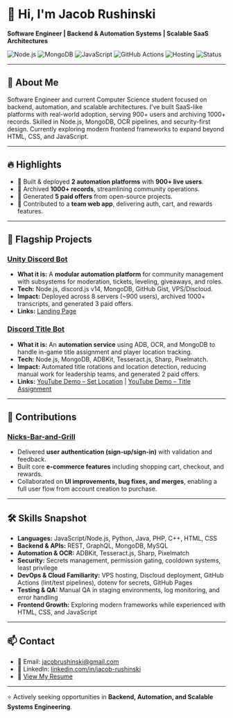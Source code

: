 # 👋 Hi, I'm Jacob Rushinski

**Software Engineer | Backend & Automation Systems | Scalable SaaS Architectures**

![Node.js](https://img.shields.io/badge/Node.js-43853D?logo=node.js&logoColor=white)
![MongoDB](https://img.shields.io/badge/MongoDB-4EA94B?logo=mongodb&logoColor=white)
![JavaScript](https://img.shields.io/badge/JavaScript-F7DF1E?logo=javascript&logoColor=black)
![GitHub Actions](https://img.shields.io/badge/GitHub%20Actions-2088FF?logo=github-actions&logoColor=white)
![Hosting](https://img.shields.io/badge/Hosting-VPS%20%7C%20Discloud-blue)
![Status](https://img.shields.io/badge/Status-Actively%20Seeking-success)

---

## 🚀 About Me
Software Engineer and current Computer Science student focused on backend, automation, and scalable architectures. I’ve built SaaS-like platforms with real-world adoption, serving 900+ users and archiving 1000+ records. Skilled in Node.js, MongoDB, OCR pipelines, and security-first design. Currently exploring modern frontend frameworks to expand beyond HTML, CSS, and JavaScript.

---

## 🔥 Highlights
- 🚀 Built & deployed **2 automation platforms** with **900+ live users**.  
- 📂 Archived **1000+ records**, streamlining community operations.  
- 💼 Generated **5 paid offers** from open-source projects.  
- 🤝 Contributed to a **team web app**, delivering auth, cart, and rewards features.  

---

## 🔑 Flagship Projects

### [Unity Discord Bot](https://github.com/rushinski/Unity-Bot)
- **What it is:** A **modular automation platform** for community management with subsystems for moderation, tickets, leveling, giveaways, and roles.
- **Tech:** Node.js, discord.js v14, MongoDB, GitHub Gist, VPS/Discloud.
- **Impact:** Deployed across 8 servers (~900 users), archived 1000+ transcripts, and generated 3 paid offers.
- **Links:** [Landing Page](https://rushinski.github.io/Unity-Landing-Page/)

### [Discord Title Bot](https://github.com/rushinski/Discord-Title-Bot)
- **What it is:** An **automation service** using ADB, OCR, and MongoDB to handle in-game title assignment and player location tracking.
- **Tech:** Node.js, MongoDB, ADBKit, Tesseract.js, Sharp, Pixelmatch.
- **Impact:** Automated title rotations and location detection, reducing manual work for leadership teams, and generated 2 paid offers.
- **Links:** [YouTube Demo – Set Location](https://youtu.be/qWGF4W2bfXI) | [YouTube Demo – Title Assignment](https://youtu.be/NFrKKCJ1rGU)

---

## 🤝 Contributions

### [Nicks-Bar-and-Grill](https://github.com/bluemario8/Nicks-Bar-and-Grill)
- Delivered **user authentication (sign-up/sign-in)** with validation and feedback.  
- Built core **e-commerce features** including shopping cart, checkout, and rewards.  
- Collaborated on **UI improvements, bug fixes, and merges**, enabling a full user flow from account creation to purchase.  

---

## 🛠 Skills Snapshot
- **Languages:** JavaScript/Node.js, Python, Java, PHP, C++, HTML, CSS
- **Backend & APIs:** REST, GraphQL, MongoDB, MySQL
- **Automation & OCR:** ADBKit, Tesseract.js, Sharp, Pixelmatch
- **Security:** Secrets management, permission gating, cooldown systems, least privilege
- **DevOps & Cloud Familiarity:** VPS hosting, Discloud deployment, GitHub Actions (lint/test pipelines), dotenv for secrets, GitHub Pages
- **Testing & QA:** Manual QA in staging environments, log monitoring, and error handling
- **Frontend Growth:** Exploring modern frameworks while experienced with HTML, CSS, and JavaScript

---

## 📫 Contact
- 📧 Email: [jacobrushinski@gmail.com](mailto:jacobrushinski@gmail.com)
- 💼 LinkedIn: [linkedin.com/in/jacob-rushinski](https://www.linkedin.com/in/jacob-rushinski/)
- 📄 [View My Resume](./99595f2c-103c-4dd9-8fef-faaaf5b159df.pdf)

---

⭐ Actively seeking opportunities in **Backend, Automation, and Scalable Systems Engineering**.
